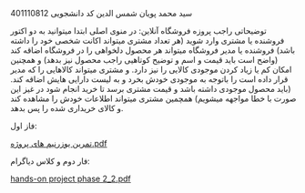 سید محمد پویان شمس الدین 
کد دانشجویی 401110812

توضیحاتی راجب پروزه فروشگاه آنلاین:
در منوی اصلی ابتدا میتوانید به دو اکتور فروشنده یا مشتری وارد شوید (هر تعداد مشتری میتواند اکانت شخصی خود را داشته باشد) فروشنده یا مدیر فروشگاه میتواند هر محصول دلخواهی را در فروشگاه اضاقه کند (واضح است باید قیمت و اسم و توضیح کوتاهیی راجب محصول نیز بدهد) و همچنین امکان کم یا زیاد کردن موجودی کالایی را نیز دارد. و مشتری میتواند کالاهایی را که مدیر قرار داده است را باتوجه به موجودی خودش بخرد و به لیست دارایی هایش اضاقه کند. (باید محصول موجودی داشته باشد و قیمت مشتری برسد تا خرید انجام شود در غیز این صورت با خطا مواجهه میشویم) همچمین مشتری میتواند اطلاعات خودش را مشاهده کند و کالای خریداری شده را پس بدهد.



فاز اول:

[تمرین یوزرنیم های پروژه.pdf](https://github.com/pouyanshams/OnlineShopProject/files/14100531/default.pdf)

فار دوم و کلاس دیاگرام:

[hands-on project phase 2_2.pdf](https://github.com/pouyanshams/OnlineShopProject/files/14100568/hands-on.project.phase.2_2.pdf)




